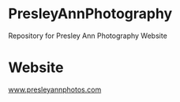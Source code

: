 # PresleyAnnPhotography
Repository for Presley Ann Photography Website

# Website

www.presleyannphotos.com
